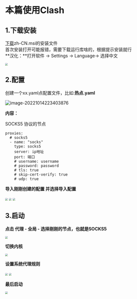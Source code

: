 # **本篇使用Clash**

## 1.下载安装

[下载](https://github.com/zzzgydi/clash-verge)zh-CN.msi的安装文件<br>首次安装打开可能报错，需要下载运行库啥的，根据提示安装就行<br>**汉化：**打开软件 → Settings → Language→ 选择中文

<img src="tp/Verge.tp/hh.png" style="zoom:50%;" />

## 2.配置

创建一个xx.yaml点配置文件，比如:**热点.yaml**

![image-20221014223403876](tp/Verge.tp/image-20221014223403876.png)

**内容：**

SOCKS5 协议的节点

```
proxies:
  # socks5
  - name: "socks"
    type: socks5
    server: ip地址
    port: 端口
    # username: username
    # password: password
    # tls: true
    # skip-cert-verify: true
    # udp: true

```

**导入刚刚创建的配置 并选择导入配置**

<img src="tp/Verge.tp/xj.png" style="zoom:50%;" />

<img src="tp/Verge.tp/lx.png" style="zoom:50%;" />

<img src="tp/Verge.tp/xz.png" style="zoom:50%;" />

## 3.启动

**点击 代理 - 全局 - 选择刚刚的节点，也就是SOCKS5**

<img src="tp/Verge.tp/qd1.png" style="zoom:50%;" />

**切换内核**

<img src="tp/Verge.tp/qd2.png" style="zoom:50%;" />

**设置系统代理规则**

<img src="tp/Verge.tp/qd3.png" style="zoom:50%;" />

<img src="tp/Verge.tp/qd4.png" style="zoom:50%;" />

**最后启动**

<img src="tp/Verge.tp/qd6.png" style="zoom:50%;" />